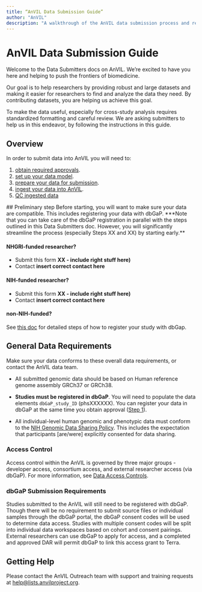 ```yaml
---
title: “AnVIL Data Submission Guide”
author: "AnVIL"
description: "A walkthrough of the AnVIL data submission process and requirements."
---
```


# AnVIL Data Submission Guide

<hero>Welcome to the Data Submitters docs on AnVIL. We’re excited to have you here and helping to push the frontiers of  biomedicine.</hero>

Our goal is to help researchers by providing robust and large datasets and making it easier for researchers to find and analyze the data they need. By contributing datasets, you are helping us achieve this goal.

To make the data useful, especially for cross-study analysis requires standardized formatting and careful review. We are asking submitters to help us in this endeavor, by following the instructions in this guide.

## Overview

In order to submit data into AnVIL you will need to:

1. [obtain required approvals](/learn/data-submitters/submission-guide/data-approval-process).
1. [set up your data model](/learn/data-submitters/submission-guide/set-up-a-data-model).
1. [prepare your data for submission](/learn/data-submitters/submission-guide/prepare-for-submission).
1. [ingest your data into AnVIL](/learn/data-submitters/submission-guide/ingesting-data).
1. [QC ingested data](/learn/data-submitters/submission-guide/qc-data)

<hero>
## Preliminary step     
Before starting, you will want to make sure your data are compatible. This includes registering your data with dbGaP. ***Note that you can take care of the dbGaP registration in parallel with the steps outlined in this Data Submitters doc. However, you will significantly streamline the process (especially Steps XX and XX) by starting early.**       
   
#### NHGRI-funded researcher?   
- Submit this form **XX - include right stuff here)**  
- Contact **insert correct contact here**     

#### NIH-funded researcher? 
- Submit this form **XX - include right stuff here)**  
- Contact **insert correct contact here**     

#### non-NIH-funded?
See [this doc](https://www.genome.gov/about-nhgri/Policies-Guidance/Genomic-Data-Sharing/NHGRI-Extramural-Investigators) for detailed steps of how to register your study with dbGap. 
</hero>

## General Data Requirements 
Make sure your data conforms to these overall data requirements, or contact the AnVIL data team. 

- All submitted genomic data should be based on Human reference genome assembly GRCh37 or GRCh38.

- **Studies must be registered in dbGaP**. You will need to populate the data elements `dbGaP_study_ID` (phsXXXXXX). You can register your data in dbGaP at the same time you obtain approval ([Step 1](/learn/data-submitters/submission-guide/data-approval-process)). 

- All individual-level human genomic and phenotypic data must conform to the [NIH Genomic Data Sharing Policy](https://www.genome.gov/about-nhgri/Policies-Guidance/Genomic-Data-Sharing). This includes the expectation that participants [are/were] explicitly consented for data sharing.    

### Access Control
Access control within the AnVIL is governed by three major groups - developer access, consortium access, and external researcher access (via dbGaP). For more information, see [Data Access Controls](/learn/accessing-data/data-access-controls).

### dbGaP Submission Requirements
Studies submitted to the AnVIL will still need to be registered with dbGaP. Though there will be no requirement to submit source files or individual samples through the dbGaP portal, the dbGaP consent codes will be used to determine data access. Studies with multiple consent codes will be split into individual data workspaces based on cohort and consent pairings. External researchers can use dbGaP to apply for access, and a completed and approved DAR will permit dbGaP to link this access grant to Terra.



## Getting Help

Please contact the AnVIL Outreach team with support and training requests at <help@lists.anvilproject.org>.

